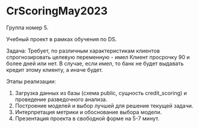 # CrScoringMay2023
Группа номер 5.

Учебный проект в рамках обучения по DS.

Задача:
Требует, по различным характеристикам клиентов спрогнозировать целевую переменную - имел Клиент просрочку 90 и более дней или нет. В случае, если имел, то банк не будет выдавать кредит этому клиенту, а иначе будет. 

Этапы реализации:
1) Загрузка данных из базы (схема public, сущность credit_scoring) и проведение разведочного анализа.
2) Построение моделей и выбор лучшей для решение текущей задачи.
3) Интерпретация метрики и обоснование выбора модели.
4) Презентация проекта в свободной форме на 5-7 минут.
